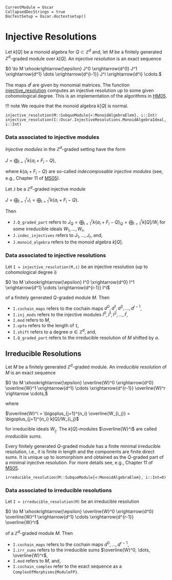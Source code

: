 ```@meta
CurrentModule = Oscar
CollapsedDocStrings = true
DocTestSetup = Oscar.doctestsetup()
```

# Injective Resolutions
Let $k[Q]$ be a monoid algebra for $Q\subset \mathbb{Z}^d$ and, let $M$ be a finitely 
generated $\mathbb{Z}^d$-graded module over $k[Q]$. 
An *injective resolution* is an exact sequence

$0 \to M \xhookrightarrow{\epsilon} J^0 \xrightarrow{d^0} J^1 \xrightarrow{d^1} \dots \xrightarrow{d^{i-1}} J^i \xrightarrow{d^i} \cdots.$

The maps $d^j$ are given by monomial matrices. The function [injective_resolution](@ref) computes 
an injective resolution up to some given cohomological degree. 
This is an implementation of the algorithms in [HM05](@cite).

!!! note
    We require that the monoid algebra $k[Q]$ is normal. 

```@docs
injective_resolution(M::SubquoModule{<:MonoidAlgebraElem}, i::Int)
injective_resolution(I::Oscar.InjectiveResolutions.MonoidAlgebraIdeal, i::Int)
```

### Data associated to injective modules
*Injective modules* in the $\mathbb{Z}^d$-graded setting have the form

$J = \bigoplus_{i=1}^r k\{a_i + F_i - Q\},$

where $k\{a_i + F_i - Q\}$ are so-called *indecomposable injective modules* (see, e.g., Chapter 11 of [MS05](@cite)). 


Let `J` be a $\mathbb{Z}^d$-graded injective module

$J = \bigoplus_{i=1}^r J_i = \bigoplus_{i=1}^r k\{a_i + F_i - Q\}.$

Then
- `J.Q_graded_part` refers to $J_Q = \bigoplus_{i=1}^r k\{a_i + F_i - Q\}_Q = \bigoplus_{i=1}^r k[Q]/W_i$ for some irreducible ideals $W_1,\dots,W_r$,
- `J.indec_injectives` refers to $J_1,\dots,J_r$, and, 
- `J.monoid_algebra` refers to the monoid algebra $k[Q]$.

### Data associated to injective resolutions
Let `I = injective_resolution(M,i)` be an injective resolution (up to cohomological degree i)

$0 \to M \xhookrightarrow{\epsilon} I^0 \xrightarrow{d^0} I^1 \xrightarrow{d^1} \cdots \xrightarrow{d^{i-1}} I^i$

of a finitely generated $Q$-graded module $M$. Then
- `I.cochain_maps` refers to the cochain maps $d^0,d^1,d^2,\dots,d^{i-1}$,
- `I.inj_mods` refers to the injective modules $I^0,I^1,I^2,\dots,I^i$,
- `I.mod` refers to $M$,
- `I.upto` refers to the length of `I`,
- `I.shift` refers to a degree $\alpha \in \mathbb{Z}^d$, and, 
- `I.Q_graded_part` refers to the irreducible resolution of $M$ shifted by $\alpha$.

## Irreducible Resolutions
Let $M$ be a finitely generated $\mathbb{Z}^d$-graded module. An *irreducible resolution* of $M$ is an exact sequence

$0 \to M \xhookrightarrow{\epsilon} \overline{W}^0 \xrightarrow{d^0} \overline{W}^1 \xrightarrow{d^1} \cdots \xrightarrow{d^{r-1}} \overline{W}^r \rightarrow \cdots,$

where

$\overline{W}^i = \bigoplus_{j=1}^{n_i} \overline{W_{i_j}} = \bigoplus_{j=1}^{n_i} k[Q]/W_{i_j}$

for irreducible ideals $W_{i_j}$. The $k[Q]$-modules $\overline{W}^i$ are called *irreducible sums*. 

Every finitely generated $Q$-graded module has a finite minimal irreducible resolution, i.e., it is finite in length and the components are finite direct sums. It is unique up to isomorphism and obtained as the $Q$-graded part of a minimal injective resolution. For more details see, e.g., Chapter 11 of [MS05](@cite).

```@docs
irreducible_resolution(M::SubquoModule{<:MonoidAlgebraElem}, i::Int=0)
```

### Data associated to irreducible resolutions
Let `I = irreducible_resolution(M)` be an irreducible resolution

$0 \to M \xhookrightarrow{\epsilon} \overline{W}^0 \xrightarrow{d^0} \overline{W}^1 \xrightarrow{d^1} \cdots \xrightarrow{d^{r-1}} \overline{W}^r$

of a $\mathbb{Z}^d$-graded module $M$. Then

- `I.cochain_maps` refers to the cochain maps $d^0,\dots,d^{r-1}$,
- `I.irr_sums` refers to the irreducible sums $\overline{W}^0, \dots, \overline{W}^r$,
- `I.mod` refers to $M$, and,
- `I.cochain_complex` refer to the exact sequence as a `ComplexOfMorphisms{ModuleFP}`.